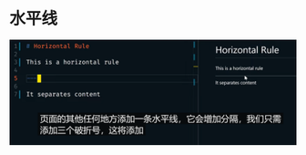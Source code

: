 # 水平线

![20230611-000611-水平线.png{0a292df056aba84b42554dc1cea3231231eb3bd68c5f33522e29ab422b326b09}](../../saved_images/20230611-000611-水平线.png)
